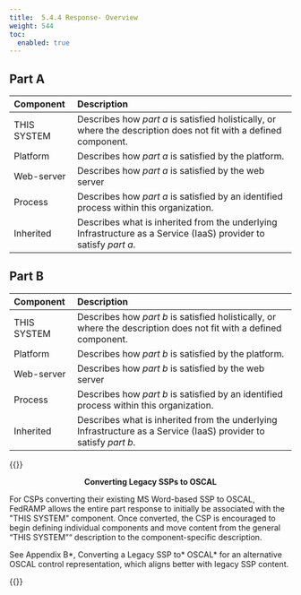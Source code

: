 ```yaml
---
title:  5.4.4 Response- Overview
weight: 544
toc:
  enabled: true
---
```



## **Part A**
|**Component**|**Description**|
| :- | :- |
|THIS SYSTEM|Describes how *part a* is satisfied holistically, or where the description does not fit with a defined component.|
|Platform|Describes how *part a* is satisfied by the platform.|
|Web-server|Describes how *part a* is satisfied by the web server|
|Process|Describes how *part a* is satisfied by an identified process within this organization.|
|Inherited|Describes what is inherited from the underlying Infrastructure as a Service (IaaS) provider to satisfy *part a*.|

## **Part B**
|**Component**|**Description**|
| :- | :- |
|THIS SYSTEM|Describes how *part b* is satisfied holistically, or where the description does not fit with a defined component.|
|Platform|Describes how *part b* is satisfied by the platform.|
|Web-server|Describes how *part b* is satisfied by the web server|
|Process|Describes how *part b* is satisfied by an identified process within this organization.|
|Inherited|Describes what is inherited from the underlying Infrastructure as a Service (IaaS) provider to satisfy *part b*.|


{{<callout>}}
<p align= "center"><b> Converting Legacy SSPs to OSCAL</b></p>

For CSPs converting their existing MS Word-based SSP to OSCAL, FedRAMP allows the entire part response to initially be associated with the "THIS SYSTEM" component. Once converted, the CSP is encouraged to begin defining individual components and move content from the general “THIS SYSTEM”“ description to the component-specific description.
<br>

See Appendix B*, Converting a Legacy SSP to* OSCAL* for an alternative OSCAL control representation, which aligns better with legacy SSP content.

{{</callout>}}